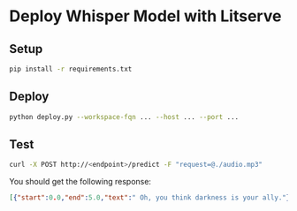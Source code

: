 # Deploy Whisper Model with Litserve

## Setup

```bash
pip install -r requirements.txt
```

## Deploy

```bash
python deploy.py --workspace-fqn ... --host ... --port ...
```

## Test

```bash
curl -X POST http://<endpoint>/predict -F "request=@./audio.mp3"
```

You should get the following response:

```json
[{"start":0.0,"end":5.0,"text":" Oh, you think darkness is your ally."},{"start":5.0,"end":8.0,"text":" Are you merely adopted the dark?"},{"start":8.0,"end":11.0,"text":" I was born in it."},{"start":11.0,"end":14.0,"text":" More lit by it."},{"start":14.0,"end":17.0,"text":" I didn't see the light until I was already a man,"},{"start":17.0,"end":20.0,"text":" but then it was nothing to me but brightened."}]
```
